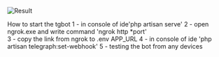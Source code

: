 ![Result](https://github.com/Metraaa7/Laravel_first_tgbot/assets/114976507/5cea9bc5-68fc-4213-bb49-10a9d635720d)

How to start the tgbot
1 - in console of ide'php artisan serve'
2 - open ngrok.exe and write command 'ngrok http *port'   
3 - copy the link from ngrok to .env APP_URL
4 - in console of ide 'php artisan telegraph:set-webhook'
5 - testing the bot from any devices
